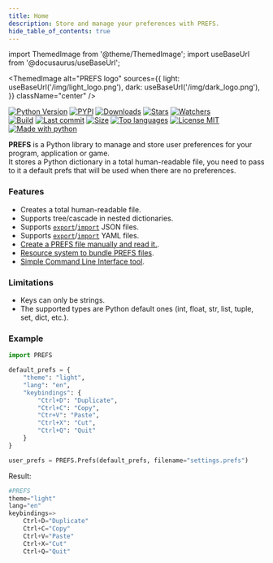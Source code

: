 ```yaml
---
title: Home
description: Store and manage your preferences with PREFS.
hide_table_of_contents: true
---
```


import ThemedImage from '@theme/ThemedImage';
import useBaseUrl from '@docusaurus/useBaseUrl';

<ThemedImage
  alt="PREFS logo"
  sources={{
    light: useBaseUrl('/img/light_logo.png'),
    dark: useBaseUrl('/img/dark_logo.png'),
  }}
  className="center"
/>


[![Python Version](https://img.shields.io/pypi/pyversions/prefs)](https://pypi.org/project/prefs/)
[![PYPI](https://img.shields.io/pypi/v/prefs)](https://pypi.org/project/prefs/)
[![Downloads](https://pepy.tech/badge/prefs)](https://pepy.tech/project/prefs)
[![Stars](https://img.shields.io/github/stars/patitotective/prefs)](https://github.com/Patitotective/PREFS/stargazers)
[![Watchers](https://img.shields.io/github/watchers/Patitotective/PREFS)](https://github.com/Patitotective/PREFS/watchers)  
[![Build](https://img.shields.io/appveyor/build/Patitotective/PREFS)](https://ci.appveyor.com/project/Patitotective/prefs)
[![Last commit](https://img.shields.io/github/last-commit/Patitotective/PREFS)](https://github.com/Patitotective/PREFS/commits/main)
[![Size](https://img.shields.io/github/repo-size/Patitotective/PREFS)](https://github.com/Patitotective/PREFS)
[![Top languages](https://img.shields.io/github/languages/top/Patitotective/PREFS)](https://github.com/Patitotective/PREFS)
[![License MIT](https://img.shields.io/github/license/Patitotective/PREFS)](https://github.com/Patitotective/PREFS/)  
[![Made with python](https://img.shields.io/badge/made%20with-python-blue)](https://www.python.org/)

**PREFS** is a Python library to manage and store user preferences for your program, application or game.  
It stores a Python dictionary in a total human-readable file, you need to pass to it a default prefs that will be used when there are no preferences.

### Features
- Creates a total human-readable file.
- Supports tree/cascade in nested dictionaries.
- Supports [`export`](docs/api/prefs-class#convert_to_json)/[`import`](docs/api/functions#read_json_file) JSON files.
- Supports [`export`](docs/api/prefs-class#convert_to_yaml)/[`import`](docs/api/functions#read_yaml_file) YAML files.
- [Create a PREFS file manually and read it.](docs/api/functions#read_prefs_file).
- [Resource system to bundle PREFS files](docs/resources). 
- [Simple Command Line Interface tool](docs/api/cli).

### Limitations
- Keys can only be strings.
- The supported types are Python default ones (int, float, str, list, tuple, set, dict, etc.).

### Example
```python
import PREFS

default_prefs = {
    "theme": "light", 
    "lang": "en", 
    "keybindings": {
        "Ctrl+D": "Duplicate", 
        "Ctrl+C": "Copy", 
        "Ctr+V": "Paste", 
        "Ctrl+X": "Cut", 
        "Ctrl+Q": "Quit"
    }
}

user_prefs = PREFS.Prefs(default_prefs, filename="settings.prefs")
```
Result:
```python title="settings.prefs"
#PREFS
theme="light"
lang="en"
keybindings=>
    Ctrl+D="Duplicate"
    Ctrl+C="Copy"
    Ctrl+V="Paste"
    Ctrl+X="Cut"
    Ctrl+Q="Quit"
```
